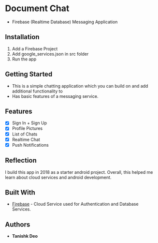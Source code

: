 # Document Chat


* Firebase (Realtime Database) Messaging Application


## Installation
1. Add a Firebase Project
2. Add google_services.json in src folder
3. Run the app


## Getting Started
* This is a simple chatting application which you can build on and add additional functionality to
* Has basic features of a messaging service.

## Features
- [X] Sign In + Sign Up
- [X] Profile Pictures
- [X] List of Chats
- [X] Realtime Chat
- [X] Push Notifications

## Reflection
I build this app in 2018 as a starter android project. Overall, this helped me learn about cloud services and android development.

## Built With

* [Firebase](https://firebase.google.com/) - Cloud Service used for Authentication and Database Services.

## Authors

* **Tanishk Deo** 
